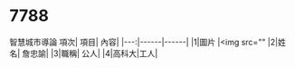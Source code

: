 # 7788
智慧城市導論
項次| 項目| 內容|
|---:|------|------|
|1|圖片 |<img src=""
|2|姓名| 詹忠諭|
|3|職稱| 公人|
|4|高科大|工人|
